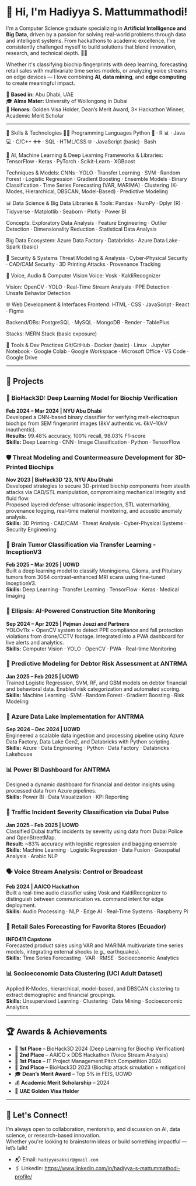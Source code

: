 # 👋 Hi, I'm Hadiyya S. Mattummathodi!

I'm a Computer Science graduate specializing in **Artificial Intelligence and Big Data**, driven by a passion for solving real-world problems through data and intelligent systems. From hackathons  to academic excellence, I’ve consistently challenged myself to build solutions that blend innovation, research, and technical depth. 🧠🚀

Whether it's classifying biochip fingerprints with deep learning, forecasting retail sales with multivariate time series models, or analyzing voice streams on edge devices — I love combining **AI**, **data mining**, and **edge computing** to create meaningful impact.

📍 **Based in:** Abu Dhabi, UAE  
🎓 **Alma Mater:** University of Wollongong in Dubai  
🏅 **Honors:** Golden Visa Holder, Dean’s Merit Award, 3× Hackathon Winner, Academic Merit Scholar

---

🔧 Skills & Technologies
👩‍💻 Programming Languages
Python 🐍 · R 📊 · Java 💻 · C/C++ ➕➕ · SQL · HTML/CSS 🌐 · JavaScript (basic) · Bash

🤖 AI, Machine Learning & Deep Learning
Frameworks & Libraries: TensorFlow · Keras · PyTorch · Scikit-Learn · XGBoost

Techniques & Models: CNNs · YOLO · Transfer Learning · SVM · Random Forest · Logistic Regression · Gradient Boosting · Ensemble Models · Binary Classification · Time Series Forecasting (VAR, MARIMA) · Clustering (K-Modes, Hierarchical, DBSCAN, Model-Based) · Predictive Modeling

📊 Data Science & Big Data
Libraries & Tools: Pandas · NumPy · Dplyr (R) · Tidyverse · Matplotlib · Seaborn · Plotly · Power BI

Concepts: Exploratory Data Analysis · Feature Engineering · Outlier Detection · Dimensionality Reduction · Statistical Data Analysis

Big Data Ecosystem: Azure Data Factory · Databricks · Azure Data Lake · Spark (basic)

🔐 Security & Systems
Threat Modeling & Analysis · Cyber-Physical Security · CAD/CAM Security · 3D Printing Attacks · Provenance Tracking

🎤 Voice, Audio & Computer Vision
Voice: Vosk · KaldiRecognizer

Vision: OpenCV · YOLO · Real-Time Stream Analysis · PPE Detection · Unsafe Behavior Detection

🌐 Web Development & Interfaces
Frontend: HTML · CSS · JavaScript · React · Figma

Backend/DBs: PostgreSQL · MySQL · MongoDB · Render · TablePlus

Stacks: MERN Stack (basic exposure)

🚀 Tools & Dev Practices
Git/GitHub · Docker (basic) · Linux · Jupyter Notebook · Google Colab · Google Workspace · Microsoft Office · VS Code · Google Drive

---

## 💼 Projects

### 🧬 BioHack3D: Deep Learning Model for Biochip Verification  
**Feb 2024 – Mar 2024 | NYU Abu Dhabi**  
Developed a CNN-based binary classifier for verifying melt-electrospun biochips from SEM fingerprint images (8kV authentic vs. 6kV–10kV inauthentic).  
**Results:** 99.48% accuracy, 100% recall, 98.03% F1-score  
**Skills:** Deep Learning · CNN · Image Classification · Python · TensorFlow

### 🛡️ Threat Modeling and Countermeasure Development for 3D-Printed Biochips  
**Nov 2023 | BioHack3D ‘23, NYU Abu Dhabi**  
Developed strategies to secure 3D-printed biochip components from stealth attacks via CAD/STL manipulation, compromising mechanical integrity and fluid flow.  
Proposed layered defense: ultrasonic inspection, STL watermarking, provenance logging, real-time material monitoring, and acoustic anomaly analysis.  
**Skills:** 3D Printing · CAD/CAM · Threat Analysis · Cyber-Physical Systems · Security Engineering

### 🧠 Brain Tumor Classification via Transfer Learning - InceptionV3  
**Feb 2025 – Mar 2025 | UOWD**  
Built a deep learning model to classify Meningioma, Glioma, and Pituitary tumors from 3064 contrast-enhanced MRI scans using fine-tuned InceptionV3.  
**Skills:** Deep Learning · Transfer Learning · TensorFlow · Keras · Medical Imaging

### 🚧 Ellipsis: AI-Powered Construction Site Monitoring  
**Sep 2024 – Apr 2025 | Pejman Jouzi and Partners**  
YOLOv11x + OpenCV system to detect PPE compliance and fall protection violations from drone/CCTV footage. Integrated into a PWA dashboard for live alerts and analytics.  
**Skills:** Computer Vision · YOLO · OpenCV · PWA · Real-time Monitoring

### 🧾 Predictive Modeling for Debtor Risk Assessment at ANTRMA  
**Jan 2025 – Feb 2025 | UOWD**  
Trained Logistic Regression, SVM, RF, and GBM models on debtor financial and behavioral data. Enabled risk categorization and automated scoring.  
**Skills:** Machine Learning · SVM · Random Forest · Gradient Boosting · Risk Modeling

### 🌊 Azure Data Lake Implementation for ANTRMA  
**Sep 2024 – Dec 2024 | UOWD**  
Engineered a scalable data ingestion and processing pipeline using Azure Data Factory, Data Lake Gen2, and Databricks with Python scripting.  
**Skills:** Azure · Data Engineering · Python · Data Factory · Databricks · Lakehouse

### 📊 Power BI Dashboard for ANTRMA  
Designed a dynamic dashboard for financial and debtor insights using processed data from Azure pipelines.  
**Skills:** Power BI · Data Visualization · KPI Reporting

### 🚗 Traffic Incident Severity Classification via Dubai Pulse  
**Jan 2025 – Feb 2025 | UOWD**  
Classified Dubai traffic incidents by severity using data from Dubai Police and OpenStreetMap.  
**Result:** ~83% accuracy with logistic regression and bagging ensemble  
**Skills:** Machine Learning · Logistic Regression · Data Fusion · Geospatial Analysis · Arabic NLP

### 🗣️ Voice Stream Analysis: Control or Broadcast  
**Feb 2024 | AAICO Hackathon**  
Built a real-time audio classifier using Vosk and KaldiRecognizer to distinguish between communication vs. command intent for edge deployment.  
**Skills:** Audio Processing · NLP · Edge AI · Real-Time Systems · Raspberry Pi

### 🛒 Retail Sales Forecasting for Favorita Stores (Ecuador)  
**INFO411 Capstone**  
Forecasted product sales using VAR and MARIMA multivariate time series models, integrating external shocks (e.g., earthquakes).  
**Skills:** Time Series Forecasting · VAR · RMSE · Socioeconomic Analytics

### 📊 Socioeconomic Data Clustering (UCI Adult Dataset)  
Applied K-Modes, hierarchical, model-based, and DBSCAN clustering to extract demographic and financial groupings.  
**Skills:** Unsupervised Learning · Clustering · Data Mining · Socioeconomic Analytics

---

## 🏆 Awards & Achievements

- 🥇 **1st Place** – BioHack3D 2024 (Deep Learning for Biochip Verification)
- 🥈 **2nd Place** – AAICO x DDS Hackathon (Voice Stream Analysis)
- 🥇 **1st Place** – IT Project Management Pitch Competition 2024
- 🥈 **2nd Place** – BioHack3D 2023 (Biochip attack simulation + mitigation)
- 🎓 **Dean’s Merit Award** – Top 5% in FEIS, UOWD
- 💰 **Academic Merit Scholarship** – 2024
- 🏅 **UAE Golden Visa Holder** 

---

## 💬 Let's Connect!

I’m always open to collaboration, mentorship, and discussion on AI, data science, or research-based innovation.  
Whether you're looking to brainstorm ideas or build something impactful — let’s talk!

- 📬 Email: `hadiyyasakkir@gmail.com`  
- 🖇️ LinkedIn: https://www.linkedin.com/in/hadiyya-s-mattummathodi-profile/ 
